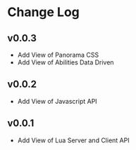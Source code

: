 # Change Log

## v0.0.3
- Add View of Panorama CSS
- Add View of Abilities Data Driven 

## v0.0.2
- Add View of Javascript API

## v0.0.1
- Add View of Lua Server and Client API